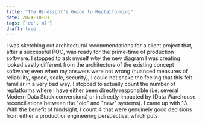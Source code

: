 ```yaml
---
title: "The Hindsight's Guide to Replatforming"
date: 2024-10-01
tags: ['de','ml']
draft: true
---
```

I was sketching out architectural recommendations for a client project that, after a successful POC, was ready for the prime-time of production software. I stopped to ask myself _why_ the new diagram I was creating looked vastly different from the architecture of the existing concept software; even when my answers were not wrong (nuanced measures of reliability, speed, scale, security), I could not shake the feeling that this felt familiar in a very bad way. 
I stopped to actually count the number of replatforms where I have either been directly responsible (i.e. several Modern Data Stack conversions) or indirectly impacted by (Data Warehouse reconciliations between the "old" and "new" systems). I came up with 13. With the benefit of hindsight, I count 4 that were genuinely good decisions from either a product or engineering perspective, which puts  
<!--stackedit_data:
eyJoaXN0b3J5IjpbLTE2NTM2NDMzMTddfQ==
-->